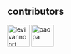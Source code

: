 ## contributors

[//]: kontrolplane/generate-contributors-list

<a href="https://github.com/levivannoort"><img src="https://avatars.githubusercontent.com/u/73097785?v=4" title="levivannoort" width="50" height="50"></a>
<a href="https://github.com/paopa"><img src="https://avatars.githubusercontent.com/u/52045032?v=4" title="paopa" width="50" height="50"></a>

[//]: kontrolplane/generate-contributors-list

